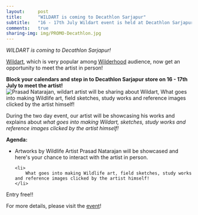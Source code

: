 ```yaml
---
layout:     post
title:      "WILDART is coming to Decathlon Sarjapur"
subtitle:   "16 - 17th July Wildart event is held at Decathlon Sarjapur"
comments:   true
sharing-img: img/PROMO-Decathlon.jpg
---
```



<p>
<em>WILDART is coming to Decathlon Sarjapur!</em>
</p>


<p>
<a href="http://recitals.wilderhood.com/wildart" target="_blank">Wildart</a>, which is very popular among <a href="http://wilderhood.com" target="_blank">Wilderhood</a> audience, now get an opportunity to meet the artist in person!
</p>

<strong>
	Block your calendars and step in to Decathlon Sarjapur store on 16 - 17th July to meet the artist!
</strong>

<img src="{{ site.baseurl }}/img/PROMO-Decathlon.jpg" alt="Prasad Natarajan, wildart artist will be sharing about Wildart, What goes into making Wildlife art, field sketches, study works and reference images clicked by the artist himself!">

<p>
During the two day event, our artist will be showcasing his works and explains about <em>what goes into making Wildart, sketches, study works and reference images clicked by the artist himself! </em>
</p>

<p>
<strong>Agenda:</strong>

<ul>
	<li>
		Artworks by Wildlife Artist Prasad Natarajan will be showcased and here's your chance to interact with the artist in person.
	</li>

	<li>
		What goes into making Wildlife art, field sketches, study works and reference images clicked by the artist himself!
	</li>
</ul>
</p>

<p>
Entry free!!
</p>

<p>
For more details, please visit the <a href="https://www.facebook.com/events/490144864519172/" target="_blank">event</a>!
</p>